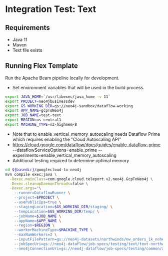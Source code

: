 #  Integration Test: Text

## Requirements
* Java 11
* Maven
* Text file exists

## Running Flex Template

Run the Apache Beam pipeline locally for development.

 * Set environment variables that will be used in the build process.
 ```sh
 export JAVA_HOME=`/usr/libexec/java_home -v 11`
 export PROJECT=neo4jbusinessdev
 export GS_WORKING_DIR=gs://neo4j-sandbox/dataflow-working
 export APP_NAME=gcpToNeo4j
 export JOB_NAME=test-text
 export REGION=us-central1
 export MACHINE_TYPE=n2-highmem-8
 ```
 * Note that to enable_vertical_memory_autoscaling needs Dataflow Prime which requires enabling the "Cloud Autoscaling API"
 * https://cloud.google.com/dataflow/docs/guides/enable-dataflow-prime
       --dataflowServiceOptions=enable_prime
       --experiments=enable_vertical_memory_autoscaling
 * Additional testing required to determine optimal memory
 ```sh
 cd ${basedir}/googlecloud-to-neo4j
 mvn compile exec:java \
   -Dexec.mainClass=com.google.cloud.teleport.v2.neo4j.GcpToNeo4j \
   -Dexec.cleanupDaemonThreads=false \
   -Dexec.args="\
     --runner=DataflowRunner \
     --project=$PROJECT \
     --usePublicIps=true \
     --stagingLocation=$GS_WORKING_DIR/staging/ \
     --tempLocation=$GS_WORKING_DIR/temp/ \
     --jobName=$JOB_NAME \
     --appName=$APP_NAME \
     --region=$REGION \
     --workerMachineType=$MACHINE_TYPE \
     --maxNumWorkers=2 \
     --inputFilePattern=gs://neo4j-datasets/northwinds/nw_orders_1k_noheader.csv \
     --jobSpecUri=gs://neo4j-dataflow/job-specs/testing/text/text-northwind-jobspec.json \
     --neo4jConnectionUri=gs://neo4j-dataflow/job-specs/testing/common/auradb-free-connection.json"
 ```
